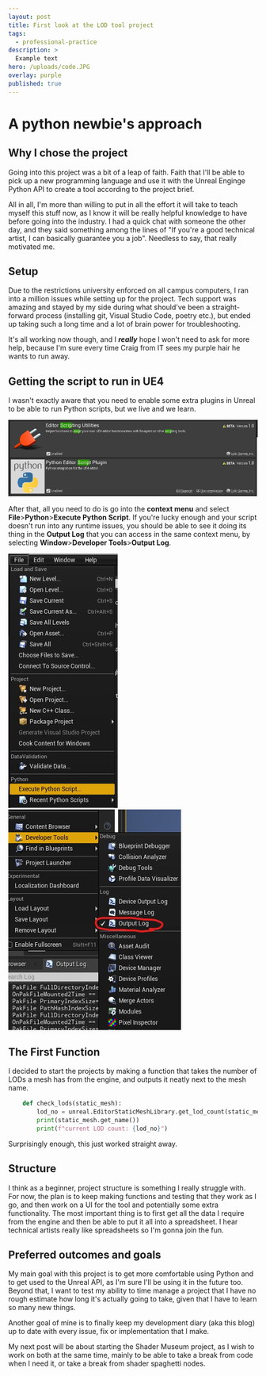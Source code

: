 ```yaml
---
layout: post
title: First look at the LOD tool project 
tags:
  - professional-practice
description: >
  Example text
hero: /uploads/code.JPG
overlay: purple
published: true
---
```


# A python newbie's approach

## Why I chose the project

Going into this project was a bit of a leap of faith. Faith that I'll be able to pick up a new programming language and use it with the Unreal Enginge Python API to create a tool according to the project brief.

 All in all, I'm more than willing to put in all the effort it will take to teach myself this stuff now, as I know it will be really helpful knowledge to have before going into the industry. I had a quick chat with someone the other day, and they said something among the lines of "If you're a good technical artist, I can basically guarantee you a job". Needless to say, that really motivated me.

## Setup

Due to the restrictions university enforced on all campus computers, I ran into a million issues while setting up for the project. Tech support was amazing and stayed by my side during what should've been a straight-forward process (installing git, Visual Studio Code, poetry etc.), but ended up taking such a long time and a lot of brain power for troubleshooting. 

It's all working now though, and I ***really*** hope I won't need to ask for more help, because I'm sure every time Craig from IT sees my purple hair he wants to run away.

## Getting the script to run in UE4

I wasn't exactly aware that you need to enable some extra plugins in Unreal to be able to run Python scripts, but we live and we learn. 

![script](/uploads/plugins.JPG)

After that, all you need to do is go into the **context menu** and select **File**>**Python**>**Execute Python Script**. If you're lucky enough and your script doesn't run into any runtime issues, you should be able to see it doing its thing in the **Output Log** that you can access in the same context menu, by selecting **Window**>**Developer Tools**>**Output Log**. 

![contextmenu](/uploads/python_context_menu.jpg)
![contextmenu](/uploads/output.jpg)

## The First Function

I decided to start the projects by making a function that takes the number of LODs a mesh has from the engine, and outputs it neatly next to the mesh name.

```python
    def check_lods(static_mesh):
        lod_no = unreal.EditorStaticMeshLibrary.get_lod_count(static_mesh)
        print(static_mesh.get_name())
        print(f"current LOD count: {lod_no}")
```
Surprisingly enough, this just worked straight away. 

## Structure
I think as a beginner, project structure is something I really struggle with. For now, the plan is to keep making functions and testing that they work as I go, and then work on a UI for the tool and potentially some extra functionality. The most important thing is to first get all the data I require from the engine and then be able to put it all into a spreadsheet. I hear technical artists really like spreadsheets so I'm gonna join the fun.

## Preferred outcomes and goals
My main goal with this project is to get more comfortable using Python and to get used to the Unreal API, as I'm sure I'll be using it in the future too. Beyond that, I want to test my ability to time manage a project that I have no rough estimate how long it's actually going to take, given that I have to learn so many new things. 

Another goal of mine is to finally keep my development diary (aka this blog) up to date with every issue, fix or implementation that I make.

My next post will be about starting the Shader Museum project, as I wish to work on both at the same time, mainly to be able to take a break from code when I need it, or take a break from shader spaghetti nodes.

